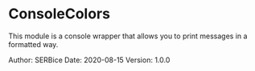 # ConsoleColors

This module is a console wrapper that allows you to print messages in a formatted way.

Author: SERBice
Date: 2020-08-15
Version: 1.0.0
